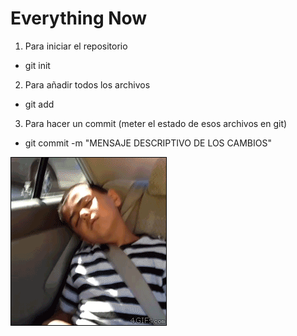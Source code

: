 # Everything Now  

1. Para iniciar el repositorio

* git init

2. Para añadir todos los archivos

* git add

3. Para hacer un commit (meter el estado de esos archivos en git)

* git commit -m "MENSAJE DESCRIPTIVO DE LOS CAMBIOS"

![Niñograsioso](Images/black.gif)

